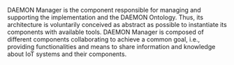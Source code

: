 DAEMON Manager is the component responsible for managing and supporting the implementation and the DAEMON Ontology. Thus, its architecture is voluntarily conceived as abstract as possible to instantiate its components with available tools. 
DAEMON Manager is composed of different components collaborating to achieve a common goal,  i.e., providing functionalities and means to share information and knowledge about IoT systems and their components.
